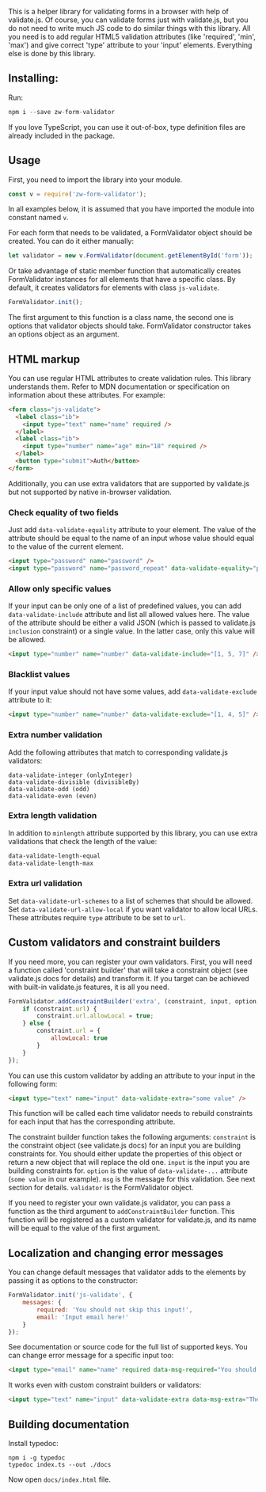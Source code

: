 This is a helper library for validating forms in a browser with help of validate.js.
Of course, you can validate forms just with validate.js, but you do not need to write much JS code to do similar things with this library.
All you need is to add regular HTML5 validation attributes (like 'required', 'min', 'max') and give correct 'type' attribute to your 'input' elements.
Everything else is done by this library.

## Installing:

Run:

```javascript
npm i --save zw-form-validator
```

If you love TypeScript, you can use it out-of-box, type definition files are already included in the package.

## Usage

First, you need to import the library into your module.

```javascript
const v = require('zw-form-validator');
```

In all examples below, it is assumed that you have imported the module into constant named `v`.

For each form that needs to be validated, a FormValidator object should be created.
You can do it either manually:

```javascript
let validator = new v.FormValidator(document.getElementById('form'));
```

Or take advantage of static member function that automatically creates FormValidator instances for all elements that have a specific class.
By default, it creates validators for elements with class `js-validate`.

```javascript
FormValidator.init();
```

The first argument to this function is a class name, the second one is options that validator objects should take.
FormValidator constructor takes an options object as an argument.

## HTML markup

You can use regular HTML attributes to create validation rules.
This library understands them.
Refer to MDN documentation or specification on information about these attributes.
For example:

```html
<form class="js-validate">
  <label class="ib">
    <input type="text" name="name" required />
  </label>
  <label class="ib">
    <input type="number" name="age" min="18" required />
  </label>
  <button type="submit">Auth</button>
</form>
```

Additionally, you can use extra validators that are supported by validate.js but not supported by native in-browser validation.

### Check equality of two fields

Just add `data-validate-equality` attribute to your element.
The value of the attribute should be equal to the name of an input whose value should equal to the value of the current element.

```html
<input type="password" name="password" />
<input type="password" name="password_repeat" data-validate-equality="password" />
```

### Allow only specific values

If your input can be only one of a list of predefined values, you can add `data-validate-include` attribute and list all allowed values here.
The value of the attribute should be either a valid JSON (which is passed to validate.js `inclusion` constraint) or a single value.
In the latter case, only this value will be allowed.

```html
<input type="number" name="number" data-validate-include="[1, 5, 7]" />
```

### Blacklist values

If your input value should not have some values, add `data-validate-exclude` attribute to it:

```html
<input type="number" name="number" data-validate-exclude="[1, 4, 5]" />
```

### Extra number validation

Add the following attributes that match to corresponding validate.js validators:

```
data-validate-integer (onlyInteger)
data-validate-divisible (divisibleBy)
data-validate-odd (odd)
data-validate-even (even)
```

### Extra length validation

In addition to `minlength` attribute supported by this library, you can use extra validations that check the length of the value:

```html
data-validate-length-equal
data-validate-length-max
```

### Extra url validation

Set `data-validate-url-schemes` to a list of schemes that should be allowed.
Set `data-validate-url-allow-local` if you want validator to allow local URLs.
These attributes require `type` attribute to be set to `url`.

## Custom validators and constraint builders

If you need more, you can register your own validators.
First, you will need a function called 'constraint builder' that will take a constraint object (see validate.js docs for details) and transform it.
If you target can be achieved with built-in validate.js features, it is all you need.

```javascript
FormValidator.addConstraintBuilder('extra', (constraint, input, option, msg, validator) => {
    if (constraint.url) {
        constraint.url.allowLocal = true;
    } else {
        constraint.url = {
            allowLocal: true
        }
    }
});
```

You can use this custom validator by adding an attribute to your input in the following form:

```html
<input type="text" name="input" data-validate-extra="some value" />
```

This function will be called each time validator needs to rebuild constraints for each input that has the corresponding attribute.

The constraint builder function takes the following arguments:
`constraint` is the constraint object (see validate.js docs) for an input you are building constraints for.
You should either update the properties of this object or return a new object that will replace the old one.
`input` is the input you are building constraints for.
`option` is the value of `data-validate-...` attribute (`some value` in our example).
`msg` is the message for this validation.
See next section for details.
`validator` is the FormValidator object.

If you need to register your own validate.js validator, you can pass a function as the third argument to `addConstraintBuilder` function.
This function will be registered as a custom validator for validate.js, and its name will be equal to the value of the first argument.

## Localization and changing error messages

You can change default messages that validator adds to the elements by passing it as options to the constructor:

```javascript
FormValidator.init('js-validate', {
    messages: {
        required: 'You should not skip this input!',
        email: 'Input email here!'
    }
});
```

See documentation or source code for the full list of supported keys.
You can change error message for a specific input too:

```html
<input type="email" name="name" required data-msg-required="You should not skip this input!" data-msg-email="Input email here!" />
```

It works even with custom constraint builders or validators:

```html
<input type="text" name="input" data-validate-extra data-msg-extra="The value does not pass extra check!" />
```

## Building documentation

Install typedoc:

```
npm i -g typedoc
typedoc index.ts --out ./docs
```

Now open `docs/index.html` file.

